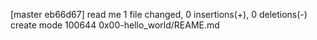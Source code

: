 [master eb66d67] read me
 1 file changed, 0 insertions(+), 0 deletions(-)
 create mode 100644 0x00-hello_world/REAME.md
